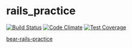 # rails_practice

[![Build Status](https://travis-ci.org/absbirdflu/rails_practice.svg)](https://travis-ci.org/absbirdflu/rails_practice)
[![Code Climate](https://codeclimate.com/repos/563f408569568006b7008ef7/badges/90e46c09f4943f32fbca/gpa.svg)](https://codeclimate.com/repos/563f408569568006b7008ef7/feed)
[![Test Coverage](https://codeclimate.com/repos/563f408569568006b7008ef7/badges/90e46c09f4943f32fbca/coverage.svg)](https://codeclimate.com/repos/563f408569568006b7008ef7/coverage)

[bear-rails-practice](http://bear-rails-practice.herokuapp.com)

